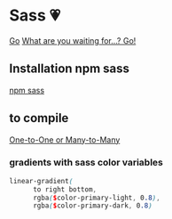 # Sass 💗

[ Go](https://sass-lang.com/documentation/)
[What are you waiting for...? Go!](https://sass-lang.com/guide)

## Installation npm sass

[npm sass](https://www.npmjs.com/package/sass)

## to compile

[One-to-One or Many-to-Many](https://sass-lang.com/documentation/cli/dart-sass/)

### gradients with sass color variables

```scss
linear-gradient(
      to right bottom,
      rgba($color-primary-light, 0.8),
      rgba($color-primary-dark, 0.8)
```

